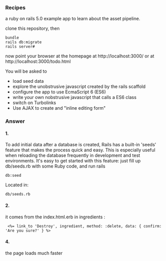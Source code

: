 ### Recipes

a ruby on rails 5.0 example app to learn about the asset pipeline.

clone this repository, then

    bundle
    rails db:migrate
    rails server#
now point your browser at the homepage at http://localhost:3000/ or at http://localhost:3000/todo.html

You will be asked to

* load seed data
* explore the unobstrusive javascript created by the rails scaffold
* configure the app to use EcmaScript 6 (ES6)
* write your own nobstrusive javascript that calls a ES6 class
* switch on Turbolinks
* Use AJAX to create and "inline editing form"

### Answer

#### 1.

To add initial data after a database is created, Rails has a built-in 'seeds' feature that makes the process quick and easy. This is especially useful when reloading the database frequently in development and test environments. It's easy to get started with this feature: just fill up db/seeds.rb with some Ruby code, and run rails 

    db:seed
    
Located in:

    db/seeds.rb
    
#### 2. 

it comes from the index.html.erb in ingredients :

     <%= link_to 'Destroy', ingredient, method: :delete, data: { confirm: 'Are you sure?' } %>
     

#### 4. 

the page loads much faster


